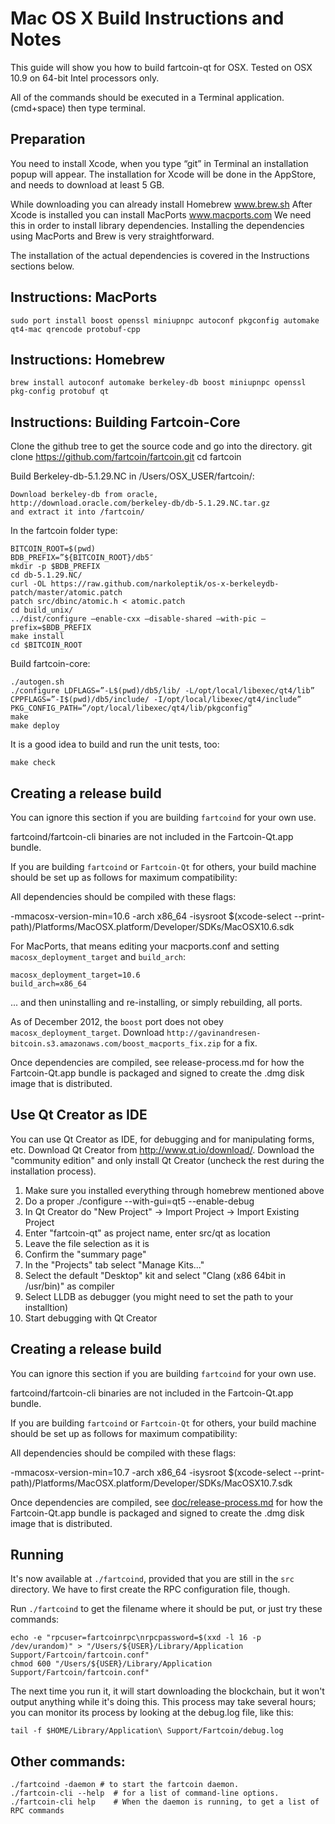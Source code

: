 Mac OS X Build Instructions and Notes
====================================
This guide will show you how to build fartcoin-qt for OSX.
Tested on OSX 10.9 on 64-bit Intel processors only.

All of the commands should be executed in a Terminal application.
(cmd+space) then type terminal.

Preparation
-----------

You need to install Xcode, when you type “git” in Terminal an installation popup will appear. 
The installation for Xcode will be done in the AppStore, and needs to download at least 5 GB.

While downloading you can already install Homebrew www.brew.sh
After Xcode is installed you can install MacPorts www.macports.com
We need this in order to install library dependencies. 
Installing the dependencies using MacPorts and Brew is very straightforward.


The installation of the actual dependencies is covered in the Instructions
sections below.

Instructions: MacPorts
----------------------

    sudo port install boost openssl miniupnpc autoconf pkgconfig automake qt4-mac qrencode protobuf-cpp

Instructions: Homebrew
----------------------

    brew install autoconf automake berkeley-db boost miniupnpc openssl pkg-config protobuf qt

Instructions: Building Fartcoin-Core
----------------------

Clone the github tree to get the source code and go into the directory.
    git clone https://github.com/fartcoin/fartcoin.git 
    cd fartcoin

Build Berkeley-db-5.1.29.NC in /Users/OSX_USER/fartcoin/:

    Download berkeley-db from oracle, 
    http://download.oracle.com/berkeley-db/db-5.1.29.NC.tar.gz
    and extract it into /fartcoin/

In the fartcoin folder type:

    BITCOIN_ROOT=$(pwd)
    BDB_PREFIX=”${BITCOIN_ROOT}/db5″
    mkdir -p $BDB_PREFIX
    cd db-5.1.29.NC/
    curl -OL https://raw.github.com/narkoleptik/os-x-berkeleydb-patch/master/atomic.patch
    patch src/dbinc/atomic.h < atomic.patch
    cd build_unix/
    ../dist/configure –enable-cxx –disable-shared –with-pic –prefix=$BDB_PREFIX
    make install
    cd $BITCOIN_ROOT

Build fartcoin-core:

    ./autogen.sh
    ./configure LDFLAGS=”-L$(pwd)/db5/lib/ -L/opt/local/libexec/qt4/lib” CPPFLAGS=”-I$(pwd)/db5/include/ -I/opt/local/libexec/qt4/include” PKG_CONFIG_PATH=”/opt/local/libexec/qt4/lib/pkgconfig”
    make
    make deploy

It is a good idea to build and run the unit tests, too:

    make check

Creating a release build
------------------------
You can ignore this section if you are building `fartcoind` for your own use.

fartcoind/fartcoin-cli binaries are not included in the Fartcoin-Qt.app bundle.

If you are building `fartcoind` or `Fartcoin-Qt` for others, your build machine should be set up
as follows for maximum compatibility:

All dependencies should be compiled with these flags:

 -mmacosx-version-min=10.6
 -arch x86_64
 -isysroot $(xcode-select --print-path)/Platforms/MacOSX.platform/Developer/SDKs/MacOSX10.6.sdk

For MacPorts, that means editing your macports.conf and setting
`macosx_deployment_target` and `build_arch`:

    macosx_deployment_target=10.6
    build_arch=x86_64

... and then uninstalling and re-installing, or simply rebuilding, all ports.

As of December 2012, the `boost` port does not obey `macosx_deployment_target`.
Download `http://gavinandresen-bitcoin.s3.amazonaws.com/boost_macports_fix.zip`
for a fix.

Once dependencies are compiled, see release-process.md for how the Fartcoin-Qt.app
bundle is packaged and signed to create the .dmg disk image that is distributed.

Use Qt Creator as IDE
------------------------
You can use Qt Creator as IDE, for debugging and for manipulating forms, etc.
Download Qt Creator from http://www.qt.io/download/. Download the "community edition" and only install Qt Creator (uncheck the rest during the installation process).

1. Make sure you installed everything through homebrew mentioned above 
2. Do a proper ./configure --with-gui=qt5 --enable-debug
3. In Qt Creator do "New Project" -> Import Project -> Import Existing Project
4. Enter "fartcoin-qt" as project name, enter src/qt as location
5. Leave the file selection as it is
6. Confirm the "summary page"
7. In the "Projects" tab select "Manage Kits..."
8. Select the default "Desktop" kit and select "Clang (x86 64bit in /usr/bin)" as compiler
9. Select LLDB as debugger (you might need to set the path to your installtion)
10. Start debugging with Qt Creator

Creating a release build
------------------------
You can ignore this section if you are building `fartcoind` for your own use.

fartcoind/fartcoin-cli binaries are not included in the Fartcoin-Qt.app bundle.

If you are building `fartcoind` or `Fartcoin-Qt` for others, your build machine should be set up
as follows for maximum compatibility:

All dependencies should be compiled with these flags:

 -mmacosx-version-min=10.7
 -arch x86_64
 -isysroot $(xcode-select --print-path)/Platforms/MacOSX.platform/Developer/SDKs/MacOSX10.7.sdk

Once dependencies are compiled, see [doc/release-process.md](release-process.md) for how the Fartcoin-Qt.app
bundle is packaged and signed to create the .dmg disk image that is distributed.

Running
-------

It's now available at `./fartcoind`, provided that you are still in the `src`
directory. We have to first create the RPC configuration file, though.

Run `./fartcoind` to get the filename where it should be put, or just try these
commands:

    echo -e "rpcuser=fartcoinrpc\nrpcpassword=$(xxd -l 16 -p /dev/urandom)" > "/Users/${USER}/Library/Application Support/Fartcoin/fartcoin.conf"
    chmod 600 "/Users/${USER}/Library/Application Support/Fartcoin/fartcoin.conf"

The next time you run it, it will start downloading the blockchain, but it won't
output anything while it's doing this. This process may take several hours;
you can monitor its process by looking at the debug.log file, like this:

    tail -f $HOME/Library/Application\ Support/Fartcoin/debug.log

Other commands:
-------

    ./fartcoind -daemon # to start the fartcoin daemon.
    ./fartcoin-cli --help  # for a list of command-line options.
    ./fartcoin-cli help    # When the daemon is running, to get a list of RPC commands
